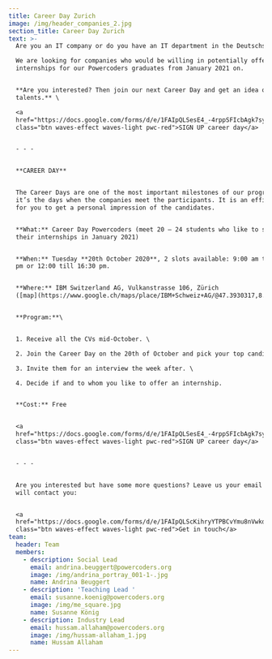 ```yaml
---
title: Career Day Zurich
image: /img/header_companies_2.jpg
section_title: Career Day Zurich
text: >-
  Are you an IT company or do you have an IT department in the Deutschschweiz? \

  We are looking for companies who would be willing in potentially offering
  internships for our Powercoders graduates from January 2021 on. 


  **Are you interested? Then join our next Career Day and get an idea of our IT
  talents.** \

  <a
  href="https://docs.google.com/forms/d/e/1FAIpQLSesE4_-4rppSFIcbAgk7syXOf3yUjbSYKQSvQfpzxKRdIDpkA/viewform"
  class="btn waves-effect waves-light pwc-red">SIGN UP career day</a>


  - - -


  **CAREER DAY** 


  The Career Days are one of the most important milestones of our program since
  it’s the days when the companies meet the participants. It is an efficient way
  for you to get a personal impression of the candidates.


  **What:** Career Day Powercoders (meet 20 – 24 students who like to start
  their internships in January 2021)


  **When:** Tuesday **20th October 2020**, 2 slots available: 9:00 am till 13:30
  pm or 12:00 till 16:30 pm.


  **Where:** IBM Switzerland AG, Vulkanstrasse 106, Zürich
  ([map](https://www.google.ch/maps/place/IBM+Schweiz+AG/@47.3930317,8.4837004,17z/data=!3m1!4b1!4m5!3m4!1s0x47900bb83254083d:0xea641dc9eb3f975d!8m2!3d47.3930281!4d8.4858891))


  **Program:**\


  1. Receive all the CVs mid-October. \

  2. Join the Career Day on the 20th of October and pick your top candidates. \

  3. Invite them for an interview the week after. \

  4. Decide if and to whom you like to offer an internship.


  **Cost:** Free 


  <a
  href="https://docs.google.com/forms/d/e/1FAIpQLSesE4_-4rppSFIcbAgk7syXOf3yUjbSYKQSvQfpzxKRdIDpkA/viewform"
  class="btn waves-effect waves-light pwc-red">SIGN UP career day</a>


  - - -


  Are you interested but have some more questions? Leave us your email and we
  will contact you:


  <a
  href="https://docs.google.com/forms/d/e/1FAIpQLScKihryYTPBCvYmu8nVwkdeTbCYN-nC99qUtWbXmVmbd0hFTw/viewform"
  class="btn waves-effect waves-light pwc-red">Get in touch</a>
team:
  header: Team
  members:
    - description: Social Lead
      email: andrina.beuggert@powercoders.org
      image: /img/andrina_portray_001-1-.jpg
      name: Andrina Beuggert
    - description: 'Teaching Lead '
      email: susanne.koenig@powercoders.org
      image: /img/me_square.jpg
      name: Susanne König
    - description: Industry Lead
      email: hussam.allaham@powercoders.org
      image: /img/hussam-allaham_1.jpg
      name: Hussam Allaham
---
```


